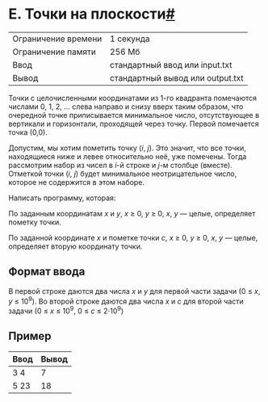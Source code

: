 # E. Точки на плоскости[#](https://contest.yandex.ru/contest/74967/problems/E/)

| | |
|---|---|
|Ограничение времени| 1 секунда|
|Ограничение памяти|	256 Мб|
|Ввод|стандартный ввод или input.txt|
|Вывод|стандартный вывод или output.txt|

Точки с целочисленными координатами из 1-го квадранта помечаются числами 0, 1, 2, … слева направо и снизу вверх таким образом, что очередной точке приписывается минимальное число, отсутствующее в вертикали и горизонтали, проходящей через точку. Первой помечается точка (0,0).

Допустим, мы хотим пометить точку (*i*, *j*). Это значит, что все точки, находящиеся ниже и левее относительно неё, уже помечены. Тогда рассмотрим набор из чисел в *i*-й строке и *j*-м столбце (вместе). Отметкой точки (*i*, *j*) будет минимальное неотрицательное число, которое не содержится в этом наборе.

Написать программу, которая:

По заданным координатам *x* и *y*, *x* ≥ 0, *y* ≥ 0, *x*, *y* — целые, определяет пометку точки.

По заданной координате *x* и пометке точки *c*, *x* ≥ 0, *y* ≥ 0, *x*, *y* — целые, определяет вторую координату точки.


## Формат ввода

В первой строке даются два числа *x* и *y* для первой части задачи (0 ≤ *x*, *y* ≤ 10<sup>9</sup>). Во второй строке даются два числа *x* и *c* для второй части задачи (0 ≤ *x* ≤ 10<sup>9</sup>, 0 ≤ *c* ≤ 2⋅10<sup>9</sup>)

## Пример
|Ввод|Вывод|
|---|---|
| 3 4  |  7 |
| 5 23 | 18 |

    
